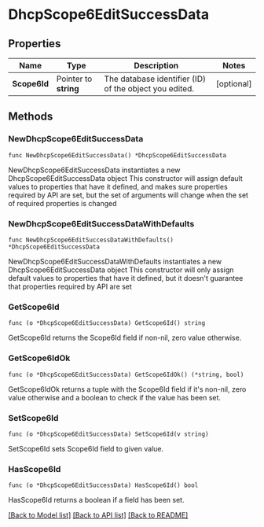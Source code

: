 # DhcpScope6EditSuccessData

## Properties

Name | Type | Description | Notes
------------ | ------------- | ------------- | -------------
**Scope6Id** | Pointer to **string** | The database identifier (ID) of the object you edited. | [optional] 

## Methods

### NewDhcpScope6EditSuccessData

`func NewDhcpScope6EditSuccessData() *DhcpScope6EditSuccessData`

NewDhcpScope6EditSuccessData instantiates a new DhcpScope6EditSuccessData object
This constructor will assign default values to properties that have it defined,
and makes sure properties required by API are set, but the set of arguments
will change when the set of required properties is changed

### NewDhcpScope6EditSuccessDataWithDefaults

`func NewDhcpScope6EditSuccessDataWithDefaults() *DhcpScope6EditSuccessData`

NewDhcpScope6EditSuccessDataWithDefaults instantiates a new DhcpScope6EditSuccessData object
This constructor will only assign default values to properties that have it defined,
but it doesn't guarantee that properties required by API are set

### GetScope6Id

`func (o *DhcpScope6EditSuccessData) GetScope6Id() string`

GetScope6Id returns the Scope6Id field if non-nil, zero value otherwise.

### GetScope6IdOk

`func (o *DhcpScope6EditSuccessData) GetScope6IdOk() (*string, bool)`

GetScope6IdOk returns a tuple with the Scope6Id field if it's non-nil, zero value otherwise
and a boolean to check if the value has been set.

### SetScope6Id

`func (o *DhcpScope6EditSuccessData) SetScope6Id(v string)`

SetScope6Id sets Scope6Id field to given value.

### HasScope6Id

`func (o *DhcpScope6EditSuccessData) HasScope6Id() bool`

HasScope6Id returns a boolean if a field has been set.


[[Back to Model list]](../README.md#documentation-for-models) [[Back to API list]](../README.md#documentation-for-api-endpoints) [[Back to README]](../README.md)


